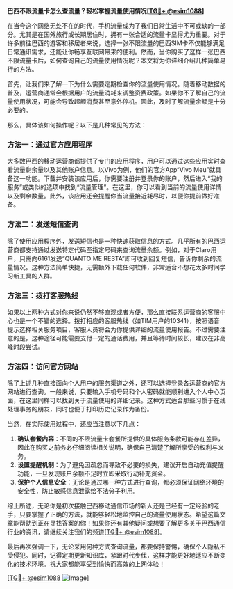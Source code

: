 **巴西不限流量卡怎么查流量？轻松掌握流量使用情况[[TG💪+ @esim1088](https://t.me/s/esim1088)]**

在当今这个网络无处不在的时代，手机流量成为了我们日常生活中不可或缺的一部分。尤其是在国外旅行或长期居住时，拥有一张合适的流量卡显得尤为重要。对于许多前往巴西的游客和移居者来说，选择一张不限流量的巴西SIM卡不仅能够满足日常通讯需求，还能让你畅享互联网带来的便利。然而，当你购买了这样一张巴西不限流量卡后，如何查询自己的流量使用情况呢？本文将为你详细介绍几种简单易行的方法。

首先，让我们来了解一下为什么需要定期检查你的流量使用情况。随着移动数据的普及，运营商通常会根据用户的流量消耗来调整资费政策。如果你不了解自己的流量使用状况，可能会导致超额消费甚至意外停机。因此，及时了解流量余额是十分必要的。

那么，具体该如何操作呢？以下是几种常见的方法：

### 方法一：通过官方应用程序

大多数巴西的移动运营商都提供了专门的应用程序，用户可以通过这些应用实时查看流量剩余量以及其他账户信息。以Vivo为例，他们的官方App“Vivo Meu”就具备这一功能。下载并安装该应用后，你需要注册并登录你的账户，然后进入“我的服务”或类似的选项中找到“流量管理”。在这里，你可以看到当前的流量使用详情以及剩余数量。此外，该应用还会提醒你当流量接近耗尽时，以便你提前做好准备。

### 方法二：发送短信查询

除了使用应用程序外，发送短信也是一种快速获取信息的方式。几乎所有的巴西运营商都支持通过发送特定代码至指定号码来查询流量余额。例如，对于Claro用户，只需向6161发送“QUANTO ME RESTA”即可收到回复短信，告诉你剩余的流量情况。这种方法简单快捷，无需额外下载任何软件，非常适合不想花太多时间学习新工具的人群。

### 方法三：拨打客服热线

如果以上两种方式对你来说仍然不够直观或者方便，那么直接联系运营商的客服中心也是一个不错的选择。拨打相应的客服热线（如TIM用户的10341），按照语音提示选择相关服务项目，客服人员将会为你提供详细的流量使用报告。不过需要注意的是，这种途径可能需要支付一定的通话费用，并且等待时间较长，建议在非高峰时段尝试。

### 方法四：访问官方网站

除了上述几种直接面向个人用户的服务渠道之外，还可以选择登录各运营商的官方网站进行查询。一般来说，只要输入手机号码和个人密码就能顺利进入个人中心页面，在这里同样可以找到关于流量使用的详细记录。这种方式适合那些习惯于在线处理事务的朋友，同时也便于打印历史记录作为备份。

当然，在实际使用过程中，还应当注意以下几点：

1. **确认套餐内容**：不同的不限流量卡套餐所提供的具体服务条款可能存在差异，因此在购买之前务必仔细阅读相关说明，确保自己清楚了解所享受的权利与义务。
2. **设置提醒机制**：为了避免因疏忽而导致不必要的损失，建议开启自动充值提醒功能，一旦发现账户余额不足时立即采取行动补充资金。
3. **保护个人信息安全**：无论是通过哪一种方式进行查询，都必须保证网络环境的安全性，防止敏感信息泄露给不法分子利用。

综上所述，无论你是初次接触巴西移动通信市场的新人还是已经有一定经验的老手，只要掌握了正确的方法，就能够轻松地监控自己的流量使用状态。希望这篇文章能帮助到正在寻找答案的你！如果你还有其他疑问或想要了解更多关于巴西通信行业的资讯，请继续关注我们的频道[[TG💪+ @esim1088](https://t.me/s/esim1088)]。

最后再次强调一下，无论采用何种方式查询流量，都要保持警惕，确保个人隐私不受侵犯。同时，记得定期更新知识库，紧跟时代步伐，这样才能更好地适应不断变化的技术环境。祝大家都能享受到愉快而高效的上网体验！

[[TG💪+ @esim1088](https://t.me/s/esim1088) ![Image](https://i.postimg.cc/4NQfJmqS/Snipaste-2025-05-13-00-14-12.png)]